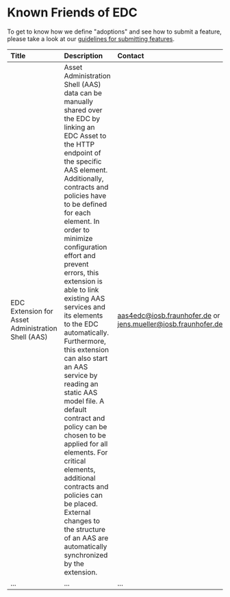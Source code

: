 # Known Friends of EDC

To get to know how we define "adoptions" and see how to submit a feature, please take a look at our
[guidelines for submitting features](../submodule/Connector/contribution_categories.md).

| Title | Description | Contact | Links
| :--- | :--- | :--- | :--- 
| EDC Extension for Asset Administration Shell (AAS) | Asset Administration Shell (AAS) data can be manually shared over the EDC by linking an EDC Asset to the HTTP endpoint of the specific AAS element. Additionally, contracts and policies have to be defined for each element. In order to minimize configuration effort and prevent errors, this extension is able to link existing AAS services and its elements to the EDC automatically. Furthermore, this extension can also start an AAS service by reading an static AAS model file. A default contract and policy can be chosen to be applied for all elements. For critical elements, additional contracts and policies can be placed. External changes to the structure of an AAS are automatically synchronized by the extension. | [aas4edc@iosb.fraunhofer.de](mailto:aas4edc@iosb.fraunhofer.de) or [jens.mueller@iosb.fraunhofer.de](mailto:jens.mueller@iosb.fraunhofer.de) | [GitHub Repo](https://github.com/FraunhoferIOSB/EDC-Extension-for-AAS), [more information about AAS](https://www.plattform-i40.de/SiteGlobals/IP/Forms/Listen/Downloads/EN/Downloads_Formular.html?cl2Categories_TechnologieAnwendungsbereich_name=Verwaltungsschale)
| ... | ... | ... | ...